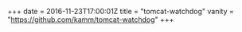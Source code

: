 +++
date = 2016-11-23T17:00:01Z
title = "tomcat-watchdog"
vanity = "https://github.com/kamm/tomcat-watchdog"
+++
